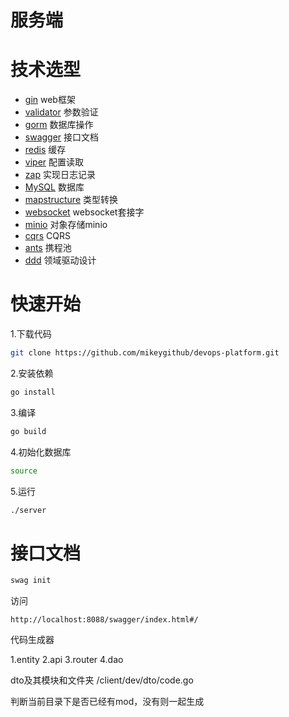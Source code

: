 # 服务端
> 
# 技术选型

- [gin](https://gin-gonic.com/) web框架
- [validator](https://github.com/go-playground/validator) 参数验证
- [gorm](http://gorm.cn) 数据库操作
- [swagger](https://github.com/swaggo/swag) 接口文档
- [redis](https://redis.io/) 缓存
- [viper](https://github.com/spf13/viper) 配置读取
- [zap](https://github.com/uber-go/zap) 实现日志记录
- [MySQL](https://github.com/mysql/mysql-server) 数据库
- [mapstructure](https://github.com/mitchellh/mapstructure) 类型转换
- [websocket](github.com/gorilla/websocket) websocket套接字
- [minio](https://github.com/minio/minio-go) 对象存储minio
- [cqrs]() CQRS
- [ants](github.com/panjf2000/ants/v2) 携程池
- [ddd]() 领域驱动设计

# 快速开始

1.下载代码
```bash
git clone https://github.com/mikeygithub/devops-platform.git
```
2.安装依赖
```bash
go install
```
3.编译
```bash
go build
```
4.初始化数据库
```bash
source 
```
5.运行
```bash
./server
```

# 接口文档
```bash
swag init 
```
访问
```
http://localhost:8088/swagger/index.html#/
```



代码生成器

1.entity
2.api
3.router
4.dao

dto及其模块和文件夹
/client/dev/dto/code.go

判断当前目录下是否已经有mod，没有则一起生成
